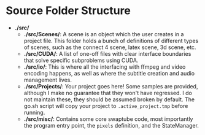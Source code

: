 # Source Folder Structure

- **./src/**
  - **./src/Scenes/**: A scene is an object which the user creates in a project file. This folder holds a bunch of definitions of different types of scenes, such as the connect 4 scene, latex scene, 3d scene, etc.
  - **./src/CUDA/**: A list of one-off files with clear interface boundaries that solve specific subproblems using CUDA.
  - **./src/io/**: This is where all the interfacing with ffmpeg and video encoding happens, as well as where the subtitle creation and audio management lives.
  - **./src/Projects/**: Your project goes here! Some samples are provided, although I make no guarantee that they won't have regressed. I do not maintain these, they should be assumed broken by default. The go.sh script will copy your project to `.active_project.tmp` before running.
  - **./src/misc/**: Contains some core swaptube code, most importantly the program entry point, the `pixels` definition, and the StateManager.
